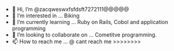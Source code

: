 - 👋 Hi, I’m @zacqweswxfsfdsft7272111@@@@@
- 👀 I’m interested in ... Biking
- 🌱 I’m currently learning ... Ruby on Rails, Cobol and application programming
- 💞️ I’m looking to collaborate on ... Cometitve programming.
- 📫 How to reach me ... @ cant reach me >>>>>>>>

<!---
zac7272/zac7272 is a ✨ special ✨ repository because its `README.md` (this file) appears on your GitHub profile.
You can click the Preview link to take a look at your changes.

Its a specuial but more things have to be aaded to it.

mORE AGRESSIVE TESTINBG TECHNIQUES HAVE TO BE MADE.

aGILE SANITY SMOKE ETC HAVE TO BE AAPLIED

HENCE COLLABARTING WITH OLD TIME PARTNER  SSKANTINGENT BATALLION. TO YTEST IT MORE AGRESSIVELY UING X86 MACHINE AND DOCKER TECHINIQUES MADDDE IT CLEAR.

mORE HEAVEY ELECTRUICS HAVE TI BE INSTALLED TO MAKE IT MIORE AND MORE HAVY AIVEOTICS.

mKAING IT TO DEAL WITH LIGHITNG F22 rAPTOR OF US USING LASER GUIDE D MISSILES TO LAUNCH IRT ON SPACE MSSSION BY 2050........

Siging offffff.


Palash Singh Chauhan
Kings of King Chauhan dennnnnn..

--->
